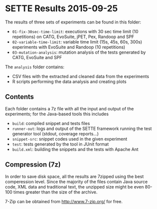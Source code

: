 # SETTE Results 2015-09-25

The results of three sets of experiments can be found in this folder:
* `01-fix-30sec-time-limit`: executions with 30 sec time limit (10 repetitions) on CATG, EvoSuite, jPET, Pex, Randoop and SPF
* `02-variable-time-limit`: variable time limit (15s, 45s, 60s, 300s) experiments with EvoSuite and Randoop (10 repetitions)
* `03-mutation-analysis`: mutation analysis of the tests generated by CATG, EvoSuite and SPF

The `analysis` folder contains:
* CSV files with the extracted and cleaned data from the experiments
* R scripts performing the data analysis and creating plots

## Contents

Each folder contains a 7z file with all the input and output of the experiments; for the Java-based tools this includes
 * `build`: compiled snippet and tests files
 * `runner-out`: logs and output of the SETTE framework running the test generator tool (stdout, coverage reports...)
 * `snippet-src`: snippet codes used in the given experiment
 * `test`: tests generated by the tool in JUnit format
 * `build.xml`: building the snippets and the tests with Apache Ant

## Compression (7z)

In order to save disk space, all the results are 7zipped using the best comperession level. Since the majority of the files contain Java source code, XML data and traditional text, the unzipped size might be even 80-100 times greater than the size of the archive.

7-Zip can be obtained from http://www.7-zip.org/ for free.
